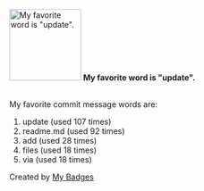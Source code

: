 <img src="https://github.com/my-badges/my-badges/blob/master/src/all-badges/favorite-word/favorite-word.png?raw=true" alt="My favorite word is &quot;update&quot;." title="My favorite word is &quot;update&quot;." width="128">
<strong>My favorite word is &quot;update&quot;.</strong>
<br><br>

My favorite commit message words are:

1. update (used 107 times)
2. readme.md (used 92 times)
3. add (used 28 times)
4. files (used 18 times)
5. via (used 18 times)


Created by <a href="https://github.com/my-badges/my-badges">My Badges</a>